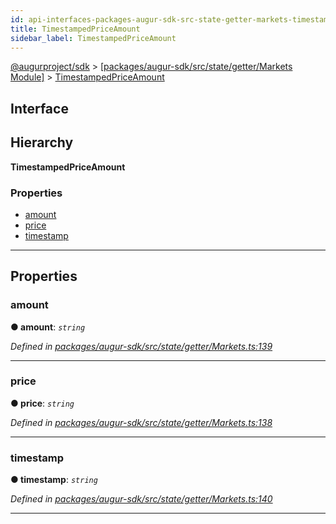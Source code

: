```yaml
---
id: api-interfaces-packages-augur-sdk-src-state-getter-markets-timestampedpriceamount
title: TimestampedPriceAmount
sidebar_label: TimestampedPriceAmount
---
```


[@augurproject/sdk](api-readme.md) > [[packages/augur-sdk/src/state/getter/Markets Module]](api-modules-packages-augur-sdk-src-state-getter-markets-module.md) > [TimestampedPriceAmount](api-interfaces-packages-augur-sdk-src-state-getter-markets-timestampedpriceamount.md)

## Interface

## Hierarchy

**TimestampedPriceAmount**

### Properties

* [amount](api-interfaces-packages-augur-sdk-src-state-getter-markets-timestampedpriceamount.md#amount)
* [price](api-interfaces-packages-augur-sdk-src-state-getter-markets-timestampedpriceamount.md#price)
* [timestamp](api-interfaces-packages-augur-sdk-src-state-getter-markets-timestampedpriceamount.md#timestamp)

---

## Properties

<a id="amount"></a>

###  amount

**● amount**: *`string`*

*Defined in [packages/augur-sdk/src/state/getter/Markets.ts:139](https://github.com/AugurProject/augur/blob/b4365d6894/packages/augur-sdk/src/state/getter/Markets.ts#L139)*

___
<a id="price"></a>

###  price

**● price**: *`string`*

*Defined in [packages/augur-sdk/src/state/getter/Markets.ts:138](https://github.com/AugurProject/augur/blob/b4365d6894/packages/augur-sdk/src/state/getter/Markets.ts#L138)*

___
<a id="timestamp"></a>

###  timestamp

**● timestamp**: *`string`*

*Defined in [packages/augur-sdk/src/state/getter/Markets.ts:140](https://github.com/AugurProject/augur/blob/b4365d6894/packages/augur-sdk/src/state/getter/Markets.ts#L140)*

___

